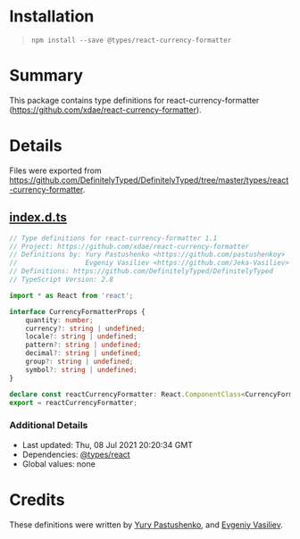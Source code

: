 # Installation
> `npm install --save @types/react-currency-formatter`

# Summary
This package contains type definitions for react-currency-formatter (https://github.com/xdae/react-currency-formatter).

# Details
Files were exported from https://github.com/DefinitelyTyped/DefinitelyTyped/tree/master/types/react-currency-formatter.
## [index.d.ts](https://github.com/DefinitelyTyped/DefinitelyTyped/tree/master/types/react-currency-formatter/index.d.ts)
````ts
// Type definitions for react-currency-formatter 1.1
// Project: https://github.com/xdae/react-currency-formatter
// Definitions by: Yury Pastushenko <https://github.com/pastushenkoy>
//                 Evgeniy Vasiliev <https://github.com/Jeka-Vasiliev>
// Definitions: https://github.com/DefinitelyTyped/DefinitelyTyped
// TypeScript Version: 2.8

import * as React from 'react';

interface CurrencyFormatterProps {
    quantity: number;
    currency?: string | undefined;
    locale?: string | undefined;
    pattern?: string | undefined;
    decimal?: string | undefined;
    group?: string | undefined;
    symbol?: string | undefined;
}

declare const reactCurrencyFormatter: React.ComponentClass<CurrencyFormatterProps>;
export = reactCurrencyFormatter;

````

### Additional Details
 * Last updated: Thu, 08 Jul 2021 20:20:34 GMT
 * Dependencies: [@types/react](https://npmjs.com/package/@types/react)
 * Global values: none

# Credits
These definitions were written by [Yury Pastushenko](https://github.com/pastushenkoy), and [Evgeniy Vasiliev](https://github.com/Jeka-Vasiliev).
